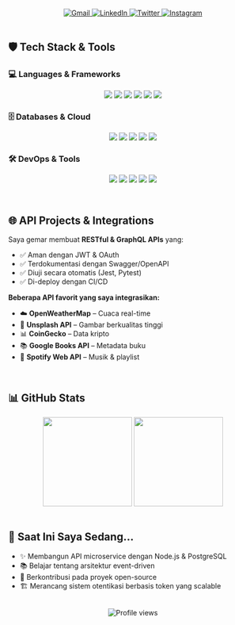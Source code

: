 
<!-- 
  Nama: yanz
  Email: theyanzxd@gmail.com
  Lokasi: Indonesia
-->

<div align="center">
  <img src="https://readme-typing-svg.demolab.com?font=Fira+Code&size=28&duration=3000&pause=500&color=1E3A8A&center=true&vCenter=true&width=600&lines=Hi+👋,+I'm+Idanish!;Building+APIs+with+purpose;Code+that+scales,+designs+that+delight;Open-source+enthusiast" alt="" />
</div>

<br/>

<div align="center">
  <a href="mailto: theyanzxd@gmail.com">
    <img src="https://img.shields.io/badge/Gmail-D14836?style=for-the-badge&logo=gmail&logoColor=white" alt="Gmail" />
  </a>
  <a href="https://linkedin.com/in/TheyanzXD">
    <img src="https://img.shields.io/badge/LinkedIn-0A66C2?style=for-the-badge&logo=linkedin&logoColor=white" alt="LinkedIn" />
  </a>
  <a href="https://twitter.com/TheyanzXD">
    <img src="https://img.shields.io/badge/Twitter-1DA1F2?style=for-the-badge&logo=twitter&logoColor=white" alt="Twitter" />
  </a>
  <a href="https://instagram.com/TheyanzXD">
    <img src="https://img.shields.io/badge/Instagram-E4405F?style=for-the-badge&logo=instagram&logoColor=white" alt="Instagram" />
  </a>
</div>

<br/>

## 🛡️ Tech Stack & Tools

### 💻 Languages & Frameworks
<p align="center">
  <img src="https://img.shields.io/badge/Python-3776AB?style=flat-square&logo=python&logoColor=white" />
  <img src="https://img.shields.io/badge/JavaScript-F7DF1E?style=flat-square&logo=javascript&logoColor=black" />
  <img src="https://img.shields.io/badge/TypeScript-3178C6?style=flat-square&logo=typescript&logoColor=white" />
  <img src="https://img.shields.io/badge/Node.js-339933?style=flat-square&logo=node.js&logoColor=white" />
  <img src="https://img.shields.io/badge/Express-000000?style=flat-square&logo=express&logoColor=white" />
  <img src="https://img.shields.io/badge/React-61DAFB?style=flat-square&logo=react&logoColor=black" />
</p>

### 🗄️ Databases & Cloud
<p align="center">
  <img src="https://img.shields.io/badge/PostgreSQL-4169E1?style=flat-square&logo=postgresql&logoColor=white" />
  <img src="https://img.shields.io/badge/MySQL-4479A1?style=flat-square&logo=mysql&logoColor=white" />
  <img src="https://img.shields.io/badge/MongoDB-47A248?style=flat-square&logo=mongodb&logoColor=white" />
  <img src="https://img.shields.io/badge/Firebase-FFCA28?style=flat-square&logo=firebase&logoColor=black" />
  <img src="https://img.shields.io/badge/AWS-232F3E?style=flat-square&logo=amazon-aws&logoColor=white" />
</p>

### 🛠️ DevOps & Tools
<p align="center">
  <img src="https://img.shields.io/badge/Docker-2496ED?style=flat-square&logo=docker&logoColor=white" />
  <img src="https://img.shields.io/badge/Git-F05032?style=flat-square&logo=git&logoColor=white" />
  <img src="https://img.shields.io/badge/GitHub-181717?style=flat-square&logo=github&logoColor=white" />
  <img src="https://img.shields.io/badge/Postman-FF6C37?style=flat-square&logo=postman&logoColor=white" />
  <img src="https://img.shields.io/badge/VS%20Code-007ACC?style=flat-square&logo=visual-studio-code&logoColor=white" />
</p>

<br/>

## 🌐 API Projects & Integrations

Saya gemar membuat **RESTful & GraphQL APIs** yang:
- ✅ Aman dengan JWT & OAuth  
- ✅ Terdokumentasi dengan Swagger/OpenAPI  
- ✅ Diuji secara otomatis (Jest, Pytest)  
- ✅ Di-deploy dengan CI/CD  

**Beberapa API favorit yang saya integrasikan:**
- ☁️ **OpenWeatherMap** – Cuaca real-time  
- 📸 **Unsplash API** – Gambar berkualitas tinggi  
- 📊 **CoinGecko** – Data kripto  
- 📚 **Google Books API** – Metadata buku  
- 🎵 **Spotify Web API** – Musik & playlist  

<br/>

## 📊 GitHub Stats

<div align="center">
  <img height="180" src="https://github-readme-stats.vercel.app/api?username=TheyanzXD&show_icons=true&theme=radical&bg_color=0D1117&border_color=1E3A8A&title_color=1E3A8A&text_color=FFFFFF" />
  <img height="180" src="https://github-readme-stats.vercel.app/api/top-langs/?username=TheyanzXD &layout=compact&theme=radical&bg_color=0D1117&border_color=1E3A8A&title_color=1E3A8A&text_color=FFFFFF" />
</div>

<br/>

## 🎯 Saat Ini Saya Sedang...

- ✨ Membangun API microservice dengan Node.js & PostgreSQL  
- 📚 Belajar tentang arsitektur event-driven  
- 🤝 Berkontribusi pada proyek open-source  
- 🏗️ Merancang sistem otentikasi berbasis token yang scalable  

<br/>

<div align="center">
  <img src="https://komarev.com/ghpvc/?username=TheyanzXD&color=1E3A8A&style=flat-square&label=Profile+Views" alt="Profile views" />
</div>
